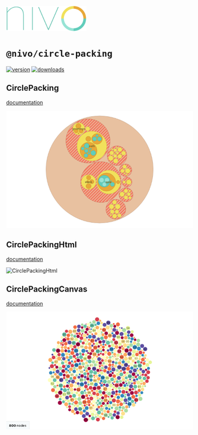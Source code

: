 <a href="https://nivo.rocks"><img alt="nivo" src="https://raw.githubusercontent.com/plouc/nivo/master/nivo.png" width="216" height="68"/></a>

# `@nivo/circle-packing`

[![version](https://img.shields.io/npm/v/@nivo/circle-packing?style=for-the-badge)](https://www.npmjs.com/package/@nivo/circle-packing)
[![downloads](https://img.shields.io/npm/dm/@nivo/circle-packing?style=for-the-badge)](https://www.npmjs.com/package/@nivo/circle-packing)

## CirclePacking

[documentation](http://nivo.rocks/circle-packing/)

![CirclePacking](https://raw.githubusercontent.com/plouc/nivo/master/website/src/assets/captures/circle-packing.png)

## CirclePackingHtml

[documentation](http://nivo.rocks/circle-packing/html/)

![CirclePackingHtml](https://raw.githubusercontent.com/plouc/nivo/master/website/src/assets/captures/circle-packing-html.png)

## CirclePackingCanvas

[documentation](http://nivo.rocks/circle-packing/canvas/)

![CirclePackingCanvas](https://raw.githubusercontent.com/plouc/nivo/master/website/src/assets/captures/circle-packing-canvas.png)
